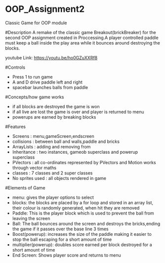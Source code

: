 # OOP_Assignment2
Classic Game for OOP module

#Description
A remake of the classic game Breakout(brickBreaker) for the second OOP assignment created in Proccessing.A player controlled paddle must keep a ball inside the play area while it bounces around destroying the blocks.

youtube Link: https://youtu.be/ho0GZuXXRf8

#Controls
 - Press 1 to run game
 - A and D drive paddle left and right
 - spacebar launches balls from paddle
 
#Concepts/how game works
 - if all blocks are destroyed the game is won
 - if all live are lost the game is over and player is returned to menu
 - powerups are earned by breaking blocks
 
#Features
 - Screens : menu,gameScreen,endscreen
 - collisions : between ball and walls,paddle and bricks
 - ArrayLists : adding and removing from
 - Inheritance : two instances, gameob superclass and powerup superclass
 - PVectors : all co-ordinates represented by PVectors and Motion works through vector maths
 - classes : 7 classes and 2 super classes
 - No sprites used : all objects rendered in game
 
#Elements of Game
- menu: gives the player options to select
- blocks: the blocks are placed by a for loop and stored in an array list, their colour is randomly generated, when hit they are removed
- Paddle: This is the player block which is used to prevent the ball from leaving the screen
- Ball: The ball bounces around the screen and destroys the bricks,ending the game if it passes over the base line 3 times
- Boost(powerup): increases the size of the paddle making it easier to stop the ball escaping for a short amount of time
- multiplier(powerup): doubles score earned per block destroyed for a short amount of time 
- End Screen: Shows player score and returns to menu


